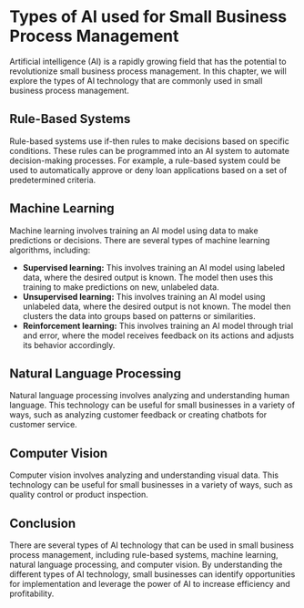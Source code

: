 Types of AI used for Small Business Process Management
=========================================================================================================================

Artificial intelligence (AI) is a rapidly growing field that has the potential to revolutionize small business process management. In this chapter, we will explore the types of AI technology that are commonly used in small business process management.

Rule-Based Systems
------------------

Rule-based systems use if-then rules to make decisions based on specific conditions. These rules can be programmed into an AI system to automate decision-making processes. For example, a rule-based system could be used to automatically approve or deny loan applications based on a set of predetermined criteria.

Machine Learning
----------------

Machine learning involves training an AI model using data to make predictions or decisions. There are several types of machine learning algorithms, including:

* **Supervised learning:** This involves training an AI model using labeled data, where the desired output is known. The model then uses this training to make predictions on new, unlabeled data.
* **Unsupervised learning:** This involves training an AI model using unlabeled data, where the desired output is not known. The model then clusters the data into groups based on patterns or similarities.
* **Reinforcement learning:** This involves training an AI model through trial and error, where the model receives feedback on its actions and adjusts its behavior accordingly.

Natural Language Processing
---------------------------

Natural language processing involves analyzing and understanding human language. This technology can be useful for small businesses in a variety of ways, such as analyzing customer feedback or creating chatbots for customer service.

Computer Vision
---------------

Computer vision involves analyzing and understanding visual data. This technology can be useful for small businesses in a variety of ways, such as quality control or product inspection.

Conclusion
----------

There are several types of AI technology that can be used in small business process management, including rule-based systems, machine learning, natural language processing, and computer vision. By understanding the different types of AI technology, small businesses can identify opportunities for implementation and leverage the power of AI to increase efficiency and profitability.
